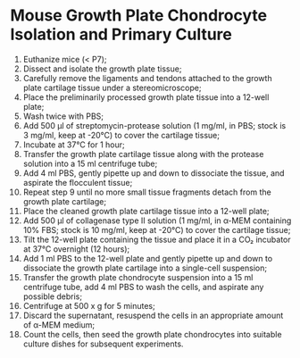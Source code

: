 # Mouse Growth Plate Chondrocyte Isolation and Primary Culture

1. Euthanize mice (< P7);
2. Dissect and isolate the growth plate tissue;
3. Carefully remove the ligaments and tendons attached to the growth plate cartilage tissue under a stereomicroscope;
4. Place the preliminarily processed growth plate tissue into a 12-well plate;
5. Wash twice with PBS;
6. Add 500 µl of streptomycin-protease solution (1 mg/ml, in PBS; stock is 3 mg/ml, keep at -20°C) to cover the cartilage tissue;
7. Incubate at 37°C for 1 hour;
8. Transfer the growth plate cartilage tissue along with the protease solution into a 15 ml centrifuge tube;
9. Add 4 ml PBS, gently pipette up and down to dissociate the tissue, and aspirate the flocculent tissue;
10. Repeat step 9 until no more small tissue fragments detach from the growth plate cartilage;
11. Place the cleaned growth plate cartilage tissue into a 12-well plate;
12. Add 500 µl of collagenase type II solution (1 mg/ml, in α-MEM containing 10% FBS; stock is 10 mg/ml, keep at -20°C) to cover the cartilage tissue;
13. Tilt the 12-well plate containing the tissue and place it in a CO₂ incubator at 37°C overnight (12 hours);
14. Add 1 ml PBS to the 12-well plate and gently pipette up and down to dissociate the growth plate cartilage into a single-cell suspension;
15. Transfer the growth plate chondrocyte suspension into a 15 ml centrifuge tube, add 4 ml PBS to wash the cells, and aspirate any possible debris;
16. Centrifuge at 500 x g for 5 minutes;
17. Discard the supernatant, resuspend the cells in an appropriate amount of α-MEM medium;
18. Count the cells, then seed the growth plate chondrocytes into suitable culture dishes for subsequent experiments.
